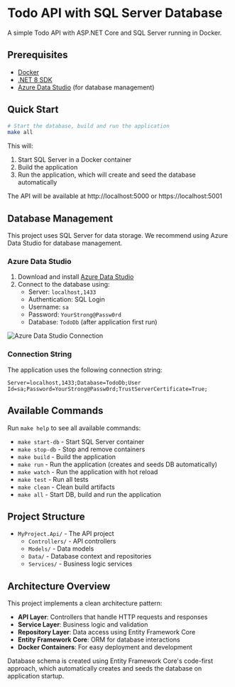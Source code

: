# Todo API with SQL Server Database

A simple Todo API with ASP.NET Core and SQL Server running in Docker.

## Prerequisites

- [Docker](https://www.docker.com/products/docker-desktop/)
- [.NET 8 SDK](https://dotnet.microsoft.com/en-us/download/dotnet/8.0)
- [Azure Data Studio](https://learn.microsoft.com/en-us/azure-data-studio/download-azure-data-studio) (for database management)

## Quick Start

```bash
# Start the database, build and run the application
make all
```

This will:
1. Start SQL Server in a Docker container
2. Build the application
3. Run the application, which will create and seed the database automatically

The API will be available at http://localhost:5000 or https://localhost:5001

## Database Management

This project uses SQL Server for data storage. We recommend using Azure Data Studio for database management.

### Azure Data Studio

1. Download and install [Azure Data Studio](https://learn.microsoft.com/en-us/azure-data-studio/download-azure-data-studio)
2. Connect to the database using:
   - Server: `localhost,1433`
   - Authentication: SQL Login
   - Username: `sa`
   - Password: `YourStrong@Passw0rd`
   - Database: `TodoDb` (after application first run)

![Azure Data Studio Connection](https://learn.microsoft.com/en-us/azure-data-studio/media/quickstart-sql-server/connect-screen.png)

### Connection String

The application uses the following connection string:
```
Server=localhost,1433;Database=TodoDb;User Id=sa;Password=YourStrong@Passw0rd;TrustServerCertificate=True;
```

## Available Commands

Run `make help` to see all available commands:

- `make start-db` - Start SQL Server container
- `make stop-db` - Stop and remove containers
- `make build` - Build the application
- `make run` - Run the application (creates and seeds DB automatically)
- `make watch` - Run the application with hot reload
- `make test` - Run all tests
- `make clean` - Clean build artifacts
- `make all` - Start DB, build and run the application

## Project Structure

- `MyProject.Api/` - The API project
  - `Controllers/` - API controllers
  - `Models/` - Data models
  - `Data/` - Database context and repositories
  - `Services/` - Business logic services

## Architecture Overview

This project implements a clean architecture pattern:
- **API Layer**: Controllers that handle HTTP requests and responses
- **Service Layer**: Business logic and validation
- **Repository Layer**: Data access using Entity Framework Core
- **Entity Framework Core**: ORM for database interactions
- **Docker Containers**: For easy deployment and development

Database schema is created using Entity Framework Core's code-first approach, which automatically creates and seeds the database on application startup. 
